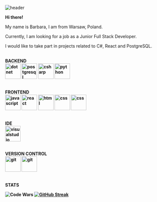 
![header](https://github.com/BarbaraPorebska/BarbaraPorebska/assets/111875975/6fd6666d-3099-4a2f-a230-eea388390aa3)

<b> Hi there! </b> 

My name is Barbara, I am from Warsaw, Poland.

Currently, I am looking for a job as a Junior Full Stack Developer.

I would like to take part in projects related to C#, React and PostgreSQL.


<br><b>BACKEND</br>
<img src="https://github.com/BarbaraPorebska/BarbaraPorebska/assets/111875975/e61bfe0c-0166-410b-a495-151110429ea0" alt="dotnet" width="50" height="50">
<img src="https://github.com/BarbaraPorebska/BarbaraPorebska/assets/111875975/4e1288d9-1ef6-4266-be48-1f4b47dfd725" alt="postgresql" width="50" height="50">
<img src="https://github.com/BarbaraPorebska/BarbaraPorebska/assets/111875975/3412f845-4cfd-4480-9df9-fc249001a70b" alt="csharp" width="50" height="50">
<img src="https://github.com/BarbaraPorebska/BarbaraPorebska/assets/111875975/279361bd-9c60-41ee-84e1-4cc4c44f5cbf" alt="python" width="50" height="50">


<br> FRONTEND </br>
<img src="https://github.com/BarbaraPorebska/BarbaraPorebska/assets/111875975/3a0cec06-b4e1-426d-b66e-d7889640b5d5" alt="javascript" width="50" height="50">
<img src="https://github.com/BarbaraPorebska/BarbaraPorebska/assets/111875975/093a94ee-0c0e-4105-a6c0-1f490b1e2e18" alt="react" width="50" height="50">
<img src="https://github.com/BarbaraPorebska/BarbaraPorebska/assets/111875975/9e4f02b3-77e2-45d3-ae9b-5cf098707826" alt="html" width="50" height="50">
<img src="https://github.com/BarbaraPorebska/BarbaraPorebska/assets/111875975/269507f5-b6ce-4cd0-9531-846a4be36df5" alt="css" width="50" height="50">
<img src="https://github.com/BarbaraPorebska/BarbaraPorebska/assets/111875975/fdb32ce2-cf61-47b0-94bb-4b1c2f706d50" alt="css" width="50" height="50">

<br> IDE </br>
<img src="https://github.com/BarbaraPorebska/BarbaraPorebska/assets/111875975/320d7182-547b-4c75-b418-65e94222b733" alt="visualstudio" width="50" height="50">

<br> VERSION CONTROL </br>
<img src="https://github.com/BarbaraPorebska/BarbaraPorebska/assets/111875975/25a9533e-8973-47dd-a9d8-6fc96efa5072" alt="git" width="50" height="50">
<img src="https://github.com/BarbaraPorebska/BarbaraPorebska/assets/111875975/b29ff706-8a3f-4911-973f-ff8eb76c8f7f" alt="git" width="50" height="50">


<br> STATS </br>

![Code Wars](https://www.codewars.com/users/BarbaraPorebska/badges/large)
<a href="https://git.io/streak-stats"><img src="https://github-readme-streak-stats.herokuapp.com?user=BarbaraPorebska&theme=dark" alt="GitHub Streak" /></a>
<!--
**BarbaraPorebska/BarbaraPorebska** is a ✨ _special_ ✨ repository because its `README.md` (this file) appears on your GitHub profile.

Here are some ideas to get you started:

- 🔭 I’m currently working on ...
- 🌱 I’m currently learning ...
- 👯 I’m looking to collaborate on ...
- 🤔 I’m looking for help with ...
- 💬 Ask me about ...
- 📫 How to reach me: ...
- 😄 Pronouns: ...
- ⚡ Fun fact: ...
-->
